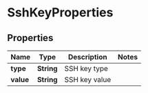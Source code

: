 # SshKeyProperties

## Properties
Name | Type | Description | Notes
------------ | ------------- | ------------- | -------------
**type** | **String** | SSH key type | 
**value** | **String** | SSH key value | 
